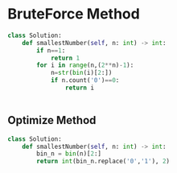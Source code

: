 # BruteForce Method

```python
class Solution:
    def smallestNumber(self, n: int) -> int:
        if n==1:
            return 1
        for i in range(n,(2**n)-1):
            n=str(bin(i)[2:])
            if n.count('0')==0:
                return i
            
```

## Optimize Method

```python
class Solution:
    def smallestNumber(self, n: int) -> int:
        bin_n = bin(n)[2:]
        return int(bin_n.replace('0','1'), 2)
```
